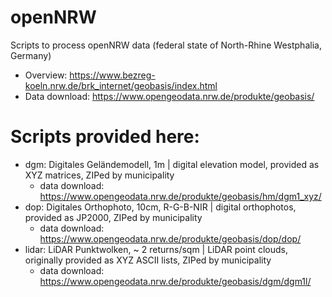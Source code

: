 # openNRW
Scripts to process openNRW data (federal state of North-Rhine Westphalia, Germany)
 * Overview: https://www.bezreg-koeln.nrw.de/brk_internet/geobasis/index.html
 * Data download: https://www.opengeodata.nrw.de/produkte/geobasis/

# Scripts provided here:
 * dgm: Digitales Geländemodell, 1m | digital elevation model, provided as XYZ matrices, ZIPed by municipality
     * data download: https://www.opengeodata.nrw.de/produkte/geobasis/hm/dgm1_xyz/
 * dop: Digitales Orthophoto, 10cm, R-G-B-NIR | digital orthophotos, provided as JP2000, ZIPed by municipality
     * data download: https://www.opengeodata.nrw.de/produkte/geobasis/dop/dop/
 * lidar: LiDAR Punktwolken, ~ 2 returns/sqm | LiDAR point clouds, originally provided as XYZ ASCII lists, ZIPed by municipality
     * data download: https://www.opengeodata.nrw.de/produkte/geobasis/dgm/dgm1l/
